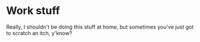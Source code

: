 # Work stuff

Really, I shouldn't be doing this stuff at home, but sometimes you've
just got to scratch an itch, y'know?


